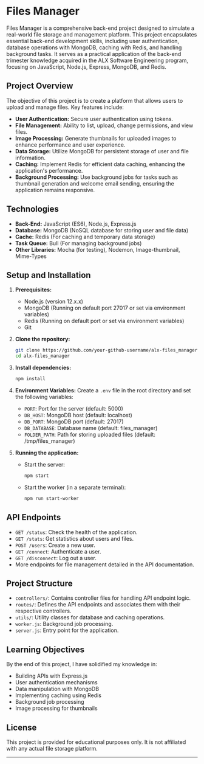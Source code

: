 # Files Manager

Files Manager is a comprehensive back-end project designed to simulate a real-world file storage and management platform. This project encapsulates essential back-end development skills, including user authentication, database operations with MongoDB, caching with Redis, and handling background tasks. It serves as a practical application of the back-end trimester knowledge acquired in the ALX Software Engineering program, focusing on JavaScript, Node.js, Express, MongoDB, and Redis.

## Project Overview

The objective of this project is to create a platform that allows users to upload and manage files. Key features include:

- **User Authentication:** Secure user authentication using tokens.
- **File Management:** Ability to list, upload, change permissions, and view files.
- **Image Processing:** Generate thumbnails for uploaded images to enhance performance and user experience.
- **Data Storage:** Utilize MongoDB for persistent storage of user and file information.
- **Caching:** Implement Redis for efficient data caching, enhancing the application's performance.
- **Background Processing:** Use background jobs for tasks such as thumbnail generation and welcome email sending, ensuring the application remains responsive.

## Technologies

- **Back-End:** JavaScript (ES6), Node.js, Express.js
- **Database:** MongoDB (NoSQL database for storing user and file data)
- **Cache:** Redis (For caching and temporary data storage)
- **Task Queue:** Bull (For managing background jobs)
- **Other Libraries:** Mocha (for testing), Nodemon, Image-thumbnail, Mime-Types

## Setup and Installation

1. **Prerequisites:**

   - Node.js (version 12.x.x)
   - MongoDB (Running on default port 27017 or set via environment variables)
   - Redis (Running on default port or set via environment variables)
   - Git

2. **Clone the repository:**

   ```sh
   git clone https://github.com/your-github-username/alx-files_manager.git
   cd alx-files_manager
   ```

3. **Install dependencies:**

   ```sh
   npm install
   ```

4. **Environment Variables:**
   Create a `.env` file in the root directory and set the following variables:

   - `PORT`: Port for the server (default: 5000)
   - `DB_HOST`: MongoDB host (default: localhost)
   - `DB_PORT`: MongoDB port (default: 27017)
   - `DB_DATABASE`: Database name (default: files_manager)
   - `FOLDER_PATH`: Path for storing uploaded files (default: /tmp/files_manager)

5. **Running the application:**
   - Start the server:
     ```sh
     npm start
     ```
   - Start the worker (in a separate terminal):
     ```sh
     npm run start-worker
     ```

## API Endpoints

- `GET /status`: Check the health of the application.
- `GET /stats`: Get statistics about users and files.
- `POST /users`: Create a new user.
- `GET /connect`: Authenticate a user.
- `GET /disconnect`: Log out a user.
- More endpoints for file management detailed in the API documentation.

## Project Structure

- `controllers/`: Contains controller files for handling API endpoint logic.
- `routes/`: Defines the API endpoints and associates them with their respective controllers.
- `utils/`: Utility classes for database and caching operations.
- `worker.js`: Background job processing.
- `server.js`: Entry point for the application.

## Learning Objectives

By the end of this project, I have solidified my knowledge in:

- Building APIs with Express.js
- User authentication mechanisms
- Data manipulation with MongoDB
- Implementing caching using Redis
- Background job processing
- Image processing for thumbnails

## License

This project is provided for educational purposes only. It is not affiliated with any actual file storage platform.

---
